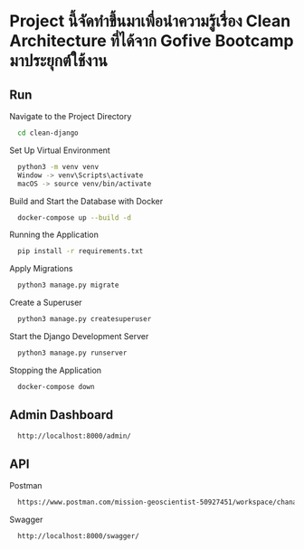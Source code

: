 # Project นี้จัดทำขึ้นมาเพื่อนำความรู้เรื่อง Clean Architecture ที่ได้จาก Gofive Bootcamp มาประยุกต์ใช้งาน

## Run

Navigate to the Project Directory

```bash
  cd clean-django
```

Set Up Virtual Environment

```bash
  python3 -m venv venv
  Window -> venv\Scripts\activate
  macOS -> source venv/bin/activate
```

Build and Start the Database with Docker

```bash
  docker-compose up --build -d
```

Running the Application

```bash
  pip install -r requirements.txt
```

Apply Migrations

```bash
  python3 manage.py migrate
```

Create a Superuser

```bash
  python3 manage.py createsuperuser
```

Start the Django Development Server
```bash
  python3 manage.py runserver
```

Stopping the Application
```bash
  docker-compose down
```

## Admin Dashboard
```bash
  http://localhost:8000/admin/
```

## API

Postman
```bash
  https://www.postman.com/mission-geoscientist-50927451/workspace/chanapon-django-clean/collection/37942682-f150b8f8-c0d6-4f44-9f89-136843b4d1b8?action=share&creator=37942682
```

Swagger
```bash
  http://localhost:8000/swagger/
```